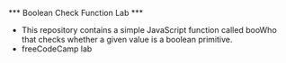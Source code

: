 *** Boolean Check Function Lab ***
- This repository contains a simple JavaScript function called booWho that checks whether a given value is a boolean primitive.
- freeCodeCamp lab
